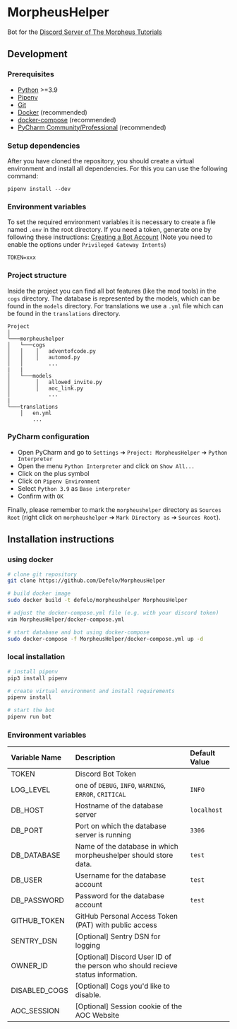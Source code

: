 # MorpheusHelper
Bot for the [Discord Server of The Morpheus Tutorials](https://discord.gg/themorpheus)

## Development
### Prerequisites
- [Python](https://python.org/) >=3.9
- [Pipenv](https://github.com/pypa/pipenv/)
- [Git](https://git-scm.com/)
- [Docker](https://www.docker.com/) (recommended)
- [docker-compose](https://docs.docker.com/compose/) (recommended)
- [PyCharm Community/Professional](https://www.jetbrains.com/pycharm/) (recommended)

### Setup dependencies

After you have cloned the repository, you should create a virtual environment and install all dependencies. For this you can use the following command:

```
pipenv install --dev
```

### Environment variables 
To set the required environment variables it is necessary to create a file named `.env` in the root directory. If you need a token, generate one by following these instructions: [Creating a Bot Account](https://discordpy.readthedocs.io/en/latest/discord.html) (Note you need to enable the options under `Privileged Gateway Intents`)

```
TOKEN=xxx
```

### Project structure 

Inside the project you can find all bot features (like the mod tools) in the `cogs` directory. 
The database is represented by the models, which can be found in the `models` directory. 
For translations we use a `.yml` file which can be found in the `translations` directory.

```
Project
│
└───morpheushelper  
│   └───cogs
│   │    │   adventofcode.py
│   │    │   automod.py
│   │        ...
|   |
│   └───models
│        │   allowed_invite.py
│        │   aoc_link.py
│            ...
|
└───translations
    │   en.yml
        ...
```

### PyCharm configuration 

- Open PyCharm and go to `Settings` ➔ `Project: MorpheusHelper` ➔ `Python Interpreter`
- Open the menu `Python Interpreter` and click on `Show All...`
- Click on the plus symbol 
- Click on `Pipenv Environment`
- Select `Python 3.9` as `Base interpreter`
- Confirm with `OK`

Finally, please remember to mark the `morpheushelper` directory as `Sources Root` (right click on `morpheushelper` ➔ `Mark Directory as` ➔ `Sources Root`).


## Installation instructions

### using docker
```bash
# clone git repository
git clone https://github.com/Defelo/MorpheusHelper

# build docker image
sudo docker build -t defelo/morpheushelper MorpheusHelper

# adjust the docker-compose.yml file (e.g. with your discord token)
vim MorpheusHelper/docker-compose.yml

# start database and bot using docker-compose
sudo docker-compose -f MorpheusHelper/docker-compose.yml up -d
```

### local installation
```bash
# install pipenv
pip3 install pipenv

# create virtual environment and install requirements
pipenv install

# start the bot
pipenv run bot
```

### Environment variables
| Variable Name |                                   Description                                   | Default Value |
|:--------------|:--------------------------------------------------------------------------------|:--------------|
| TOKEN         | Discord Bot Token                                                               |               |
| LOG_LEVEL     | one of `DEBUG`, `INFO`, `WARNING`, `ERROR`, `CRITICAL`                          | `INFO`        |
| DB_HOST       | Hostname of the database server                                                 | `localhost`   |
| DB_PORT       | Port on which the database server is running                                    | `3306`        |
| DB_DATABASE   | Name of the database in which morpheushelper should store data.                 | `test`        |
| DB_USER       | Username for the database account                                               | `test`        |
| DB_PASSWORD   | Password for the database account                                               | `test`        |
| GITHUB_TOKEN  | GitHub Personal Access Token (PAT) with public access                           |               |
| SENTRY_DSN    | [Optional] Sentry DSN for logging                                               |               |
| OWNER_ID      | [Optional] Discord User ID of the person who should recieve status information. |               |
| DISABLED_COGS | [Optional] Cogs you'd like to disable.                                          |               |
| AOC_SESSION   | [Optional] Session cookie of the AOC Website                                    |               |
